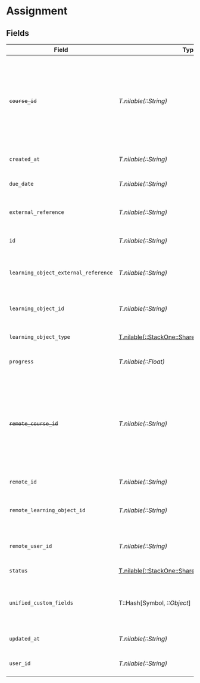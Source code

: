 # Assignment


## Fields

| Field                                                                                                                                                                                         | Type                                                                                                                                                                                          | Required                                                                                                                                                                                      | Description                                                                                                                                                                                   | Example                                                                                                                                                                                       |
| --------------------------------------------------------------------------------------------------------------------------------------------------------------------------------------------- | --------------------------------------------------------------------------------------------------------------------------------------------------------------------------------------------- | --------------------------------------------------------------------------------------------------------------------------------------------------------------------------------------------- | --------------------------------------------------------------------------------------------------------------------------------------------------------------------------------------------- | --------------------------------------------------------------------------------------------------------------------------------------------------------------------------------------------- |
| ~~`course_id`~~                                                                                                                                                                               | *T.nilable(::String)*                                                                                                                                                                         | :heavy_minus_sign:                                                                                                                                                                            | : warning: ** DEPRECATED **: This will be removed in a future release, please migrate away from it as soon as possible.<br/><br/>The course ID associated with this assignment                | 16873-ENG-1                                                                                                                                                                                   |
| `created_at`                                                                                                                                                                                  | *T.nilable(::String)*                                                                                                                                                                         | :heavy_minus_sign:                                                                                                                                                                            | The date the assignment was created                                                                                                                                                           | 2021-07-21T14:00:00.000Z                                                                                                                                                                      |
| `due_date`                                                                                                                                                                                    | *T.nilable(::String)*                                                                                                                                                                         | :heavy_minus_sign:                                                                                                                                                                            | The date the assignment is due to be completed                                                                                                                                                | 2021-07-21T14:00:00.000Z                                                                                                                                                                      |
| `external_reference`                                                                                                                                                                          | *T.nilable(::String)*                                                                                                                                                                         | :heavy_minus_sign:                                                                                                                                                                            | The external reference associated with this assignment                                                                                                                                        | e3gd34-23tr21-er234-345er56                                                                                                                                                                   |
| `id`                                                                                                                                                                                          | *T.nilable(::String)*                                                                                                                                                                         | :heavy_minus_sign:                                                                                                                                                                            | The ID associated with this assignment                                                                                                                                                        | 123456                                                                                                                                                                                        |
| `learning_object_external_reference`                                                                                                                                                          | *T.nilable(::String)*                                                                                                                                                                         | :heavy_minus_sign:                                                                                                                                                                            | The external reference of the learning object associated with this assignment                                                                                                                 | learning-content-123                                                                                                                                                                          |
| `learning_object_id`                                                                                                                                                                          | *T.nilable(::String)*                                                                                                                                                                         | :heavy_minus_sign:                                                                                                                                                                            | The learning_object_id associated with this assignment                                                                                                                                        | e3gd34-23tr21-er234-345er56                                                                                                                                                                   |
| `learning_object_type`                                                                                                                                                                        | [T.nilable(::StackOne::Shared::LearningObjectType)](../../models/shared/learningobjecttype.md)                                                                                                | :heavy_minus_sign:                                                                                                                                                                            | The learning object type of the assignment                                                                                                                                                    |                                                                                                                                                                                               |
| `progress`                                                                                                                                                                                    | *T.nilable(::Float)*                                                                                                                                                                          | :heavy_minus_sign:                                                                                                                                                                            | The progress associated with this assigment                                                                                                                                                   | 40                                                                                                                                                                                            |
| ~~`remote_course_id`~~                                                                                                                                                                        | *T.nilable(::String)*                                                                                                                                                                         | :heavy_minus_sign:                                                                                                                                                                            | : warning: ** DEPRECATED **: This will be removed in a future release, please migrate away from it as soon as possible.<br/><br/>Provider's unique identifier of the course related to the assignment | e3cb75bf-aa84-466e-a6c1-b8322b257a48                                                                                                                                                          |
| `remote_id`                                                                                                                                                                                   | *T.nilable(::String)*                                                                                                                                                                         | :heavy_minus_sign:                                                                                                                                                                            | Provider's unique identifier                                                                                                                                                                  | 8187e5da-dc77-475e-9949-af0f1fa4e4e3                                                                                                                                                          |
| `remote_learning_object_id`                                                                                                                                                                   | *T.nilable(::String)*                                                                                                                                                                         | :heavy_minus_sign:                                                                                                                                                                            | Provider's unique identifier of the learning object related to the assignment                                                                                                                 | e3cb55bf-aa84-466e-a6c1-b8302b257a49                                                                                                                                                          |
| `remote_user_id`                                                                                                                                                                              | *T.nilable(::String)*                                                                                                                                                                         | :heavy_minus_sign:                                                                                                                                                                            | Provider's unique identifier of the user related to the assignment                                                                                                                            | e3cb75bf-aa84-466e-a6c1-b8322b257a48                                                                                                                                                          |
| `status`                                                                                                                                                                                      | [T.nilable(::StackOne::Shared::Status)](../../models/shared/status.md)                                                                                                                        | :heavy_minus_sign:                                                                                                                                                                            | The status of the assignment                                                                                                                                                                  |                                                                                                                                                                                               |
| `unified_custom_fields`                                                                                                                                                                       | T::Hash[Symbol, *::Object*]                                                                                                                                                                   | :heavy_minus_sign:                                                                                                                                                                            | Custom Unified Fields configured in your StackOne project                                                                                                                                     | {<br/>"my_project_custom_field_1": "REF-1236",<br/>"my_project_custom_field_2": "some other value"<br/>}                                                                                      |
| `updated_at`                                                                                                                                                                                  | *T.nilable(::String)*                                                                                                                                                                         | :heavy_minus_sign:                                                                                                                                                                            | The date the assignment was last updated                                                                                                                                                      | 2021-07-21T14:00:00.000Z                                                                                                                                                                      |
| `user_id`                                                                                                                                                                                     | *T.nilable(::String)*                                                                                                                                                                         | :heavy_minus_sign:                                                                                                                                                                            | The user ID associated with this assignment                                                                                                                                                   | c28xyrc55866bvuv                                                                                                                                                                              |